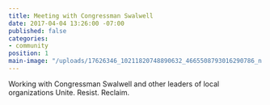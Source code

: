 ```yaml
---
title: Meeting with Congressman Swalwell
date: 2017-04-04 13:26:00 -07:00
published: false
categories:
- community
position: 1
main-image: "/uploads/17626346_10211820748890632_4665508793016290786_n.jpg"
---
```


Working with Congressman Swalwell and other leaders of local organizations 
Unite. Resist. Reclaim.